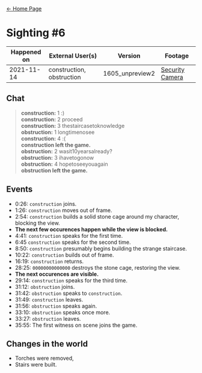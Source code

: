 [← Home Page](../README.md)

# Sighting #6
| Happened on | External User(s)          | Version         | Footage          |
| ----------  | ------------------------- | --------------- | ---------------- |
| 2021-11-14  | construction, obstruction | 1605_unpreview2 | [Security Camera](https://www.youtube.com/watch?v=v-NY_UEU54w) |

## Chat
> **construction:** 1 :)  
> **construction:** 2 proceed  
> **construction:** 3 thestaircasetoknowledge  
> **obstruction:** 1 longtimenosee  
> **construction:** 4 :(  
> **construction left the game.**  
> **obstruction:** 2 wasit10yearsalready?  
> **obstruction:** 3 ihavetogonow  
> **obstruction:** 4 hopetoseeyouagain  
> **obstruction left the game.**  

## Events
* 0:26: `construction` joins.
* 1:26: `construction` moves out of frame.
* 2:54: `construction` builds a solid stone cage around my character, blocking the view.
* **The next few occurences happen while the view is blocked.**
* 4:41: `construction` speaks for the first time.
* 6:45 `construction` speaks for the second time.
* 8:50: `construction` presumably begins building the strange staircase.
* 10:22: `construction` builds out of frame.
* 16:19: `construction` returns.
* 28:25: `00000000000000` destroys the stone cage, restoring the view.
* **The next occurences are visible.**
* 29:14: `construction` speaks for the third time.
* 31:12: `obstruction` joins.
* 31:42: `obstruction` speaks to `construction`.
* 31:49: `construction` leaves.
* 31:56: `obstruction` speaks again.
* 33:10: `obstruction` speaks once more.
* 33:27: `obstruction` leaves.
* 35:55: The first witness on scene joins the game.

## Changes in the world
* Torches were removed,
* Stairs were built.
